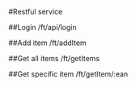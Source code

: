 #Restful service

##Login
/ft/api/login

##Add item
/ft/addItem

##Get all items
/ft/getItems

##Get specific item
/ft/getItem/:ean